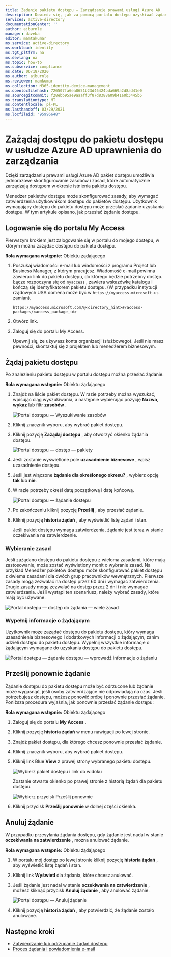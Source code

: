 ```yaml
---
title: Żądanie pakietu dostępu — Zarządzanie prawami usługi Azure AD
description: Dowiedz się, jak za pomocą portalu dostępu uzyskiwać żądania dostępu do pakietu dostępu w Azure Active Directory Zarządzanie uprawnieniami.
services: active-directory
documentationCenter: ''
author: ajburnle
manager: daveba
editor: mamtakumar
ms.service: active-directory
ms.workload: identity
ms.tgt_pltfrm: na
ms.devlang: na
ms.topic: how-to
ms.subservice: compliance
ms.date: 06/18/2020
ms.author: ajburnle
ms.reviewer: mamkumar
ms.collection: M365-identity-device-management
ms.openlocfilehash: 726507fa6ea0651b23d46424bda669a2d8ad41e0
ms.sourcegitcommit: f28ebb95ae9aaaff3f87d8388a09b41e0b3445b5
ms.translationtype: MT
ms.contentlocale: pl-PL
ms.lasthandoff: 03/29/2021
ms.locfileid: "95996648"
---
```

# <a name="request-access-to-an-access-package-in-azure-ad-entitlement-management"></a>Zażądaj dostępu do pakietu dostępu w usłudze Azure AD uprawnienia do zarządzania

Dzięki zarządzaniu prawami usługi Azure AD pakiet dostępu umożliwia jednorazowe skonfigurowanie zasobów i zasad, które automatycznie zarządzają dostępem w okresie istnienia pakietu dostępu. 

Menedżer pakietów dostępu może skonfigurować zasady, aby wymagać zatwierdzenia użytkownikom dostępu do pakietów dostępu. Użytkownik wymagający dostępu do pakietu dostępu może przesłać żądanie uzyskania dostępu. W tym artykule opisano, jak przesłać żądanie dostępu.

## <a name="sign-in-to-the-my-access-portal"></a>Logowanie się do portalu My Access

Pierwszym krokiem jest zalogowanie się w portalu do mojego dostępu, w którym można zażądać dostępu do pakietu dostępu.

**Rola wymagana wstępnie:** Obiektu żądającego

1. Poszukaj wiadomości e-mail lub wiadomości z programu Project lub Business Manager, z którym pracujesz. Wiadomość e-mail powinna zawierać link do pakietu dostępu, do którego będzie potrzebny dostęp. Łącze rozpoczyna się od `myaccess` , zawiera wskazówkę katalogu i kończą się identyfikatorem pakietu dostępu.  (W przypadku instytucji rządowych USA domena może być w `https://myaccess.microsoft.us` zamian).
 
    `https://myaccess.microsoft.com/@<directory_hint>#/access-packages/<access_package_id>`

1. Otwórz link.

1. Zaloguj się do portalu My Access.

    Upewnij się, że używasz konta organizacji (służbowego). Jeśli nie masz pewności, skontaktuj się z projektem lub menedżerem biznesowym.

## <a name="request-an-access-package"></a>Żądaj pakietu dostępu

Po znalezieniu pakietu dostępu w portalu dostępu można przesłać żądanie.

**Rola wymagana wstępnie:** Obiektu żądającego

1. Znajdź na liście pakiet dostępu.  W razie potrzeby można wyszukać, wpisując ciąg wyszukiwania, a następnie wybierając pozycję **Nazwa**, **wykaz** lub filtr **zasobów** .

    ![Portal dostępu — Wyszukiwanie zasobów](./media/entitlement-management-request-access/my-access-resource-search.png)

1. Kliknij znacznik wyboru, aby wybrać pakiet dostępu.

1. Kliknij pozycję **Zażądaj dostępu** , aby otworzyć okienko żądania dostępu.

    ![Portal dostępu — dostęp — pakiety](./media/entitlement-management-request-access/my-access-request-access-button.png)

1. Jeśli zostanie wyświetlone pole **uzasadnienie biznesowe** , wpisz uzasadnienie dostępu.

1. Jeśli jest włączone **żądanie dla określonego okresu?** , wybierz opcję **tak** lub **nie**.

1. W razie potrzeby określ datę początkową i datę końcową.

    ![Portal dostępu — żądanie dostępu](./media/entitlement-management-shared/my-access-request-access.png)

1. Po zakończeniu kliknij pozycję **Prześlij** , aby przesłać żądanie.

1. Kliknij pozycję **historia żądań** , aby wyświetlić listę żądań i stan.

    Jeśli pakiet dostępu wymaga zatwierdzenia, żądanie jest teraz w stanie oczekiwania na zatwierdzenie.

### <a name="select-a-policy"></a>Wybieranie zasad

Jeśli zażądano dostępu do pakietu dostępu z wieloma zasadami, które mają zastosowanie, może zostać wyświetlony monit o wybranie zasad. Na przykład Menedżer pakietów dostępu może skonfigurować pakiet dostępu z dwiema zasadami dla dwóch grup pracowników wewnętrznych. Pierwsze zasady mogą zezwalać na dostęp przez 60 dni i wymagać zatwierdzenia. Drugie zasady mogą zezwalać na dostęp przez 2 dni i nie wymagać zatwierdzania. Jeśli wystąpi ten scenariusz, należy wybrać zasady, które mają być używane.

![Portal dostępu — dostęp do żądania — wiele zasad](./media/entitlement-management-request-access/my-access-multiple-policies.png)

### <a name="fill-out-requestor-information"></a>Wypełnij informacje o żądającym

Użytkownik może zażądać dostępu do pakietu dostępu, który wymaga uzasadnienia biznesowego i dodatkowych informacji o żądającym, zanim udzieli dostępu do pakietu dostępu. Wypełnij wszystkie informacje o żądającym wymagane do uzyskania dostępu do pakietu dostępu.

![Portal dostępu — żądanie dostępu — wprowadź informacje o żądaniu](./media/entitlement-management-request-access/my-access-requestor-information.png)

## <a name="resubmit-a-request"></a>Prześlij ponownie żądanie

Żądanie dostępu do pakietu dostępu może być odrzucone lub żądanie może wygasnąć, jeśli osoby zatwierdzające nie odpowiadają na czas. Jeśli potrzebujesz dostępu, możesz ponowić próbę i ponownie przesłać żądanie. Poniższa procedura wyjaśnia, jak ponownie przesłać żądanie dostępu:

**Rola wymagana wstępnie:** Obiektu żądającego

1. Zaloguj się do portalu **My Access** .

1. Kliknij pozycję **historia żądań** w menu nawigacji po lewej stronie.

1. Znajdź pakiet dostępu, dla którego chcesz ponownie przesłać żądanie.

1. Kliknij znacznik wyboru, aby wybrać pakiet dostępu.

1. Kliknij link Blue **View** z prawej strony wybranego pakietu dostępu.
    
    ![Wybierz pakiet dostępu i link do widoku](./media/entitlement-management-request-access/resubmit-request-select-request-and-view.png)

    Zostanie otwarte okienko po prawej stronie z historią żądań dla pakietu dostępu.
    
    ![Wybierz przycisk Prześlij ponownie](./media/entitlement-management-request-access/resubmit-request-select-resubmit.png)

1. Kliknij przycisk **Prześlij ponownie** w dolnej części okienka.

## <a name="cancel-a-request"></a>Anuluj żądanie

W przypadku przesyłania żądania dostępu, gdy żądanie jest nadal w stanie **oczekiwania na zatwierdzenie** , można anulować żądanie.

**Rola wymagana wstępnie:** Obiektu żądającego

1. W portalu mój dostęp po lewej stronie kliknij pozycję **historia żądań** , aby wyświetlić listę żądań i stan.

1. Kliknij link **Wyświetl** dla żądania, które chcesz anulować.

1. Jeśli żądanie jest nadal w stanie **oczekiwania na zatwierdzenie** , możesz kliknąć przycisk **Anuluj żądanie** , aby anulować żądanie.

    ![Portal dostępu — Anuluj żądanie](./media/entitlement-management-request-access/my-access-cancel-request.png)

1. Kliknij pozycję **historia żądań** , aby potwierdzić, że żądanie zostało anulowane.

## <a name="next-steps"></a>Następne kroki

- [Zatwierdzanie lub odrzucanie żądań dostępu](entitlement-management-request-approve.md)
- [Proces żądania i powiadomienia e-mail](entitlement-management-process.md)
